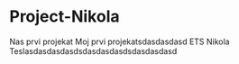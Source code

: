 # Project-Nikola
Nas prvi projekat
Moj prvi projekatsdasdasdasd
ETS Nikola Teslasdasdasdasdsdasdasdasdsdasdasdasd
